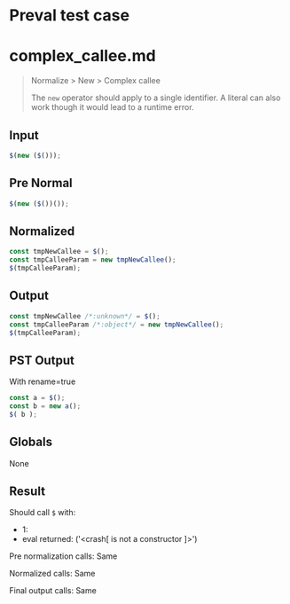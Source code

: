 # Preval test case

# complex_callee.md

> Normalize > New > Complex callee
>
> The `new` operator should apply to a single identifier. A literal can also work though it would lead to a runtime error.

## Input

`````js filename=intro
$(new ($()));
`````

## Pre Normal


`````js filename=intro
$(new ($())());
`````

## Normalized


`````js filename=intro
const tmpNewCallee = $();
const tmpCalleeParam = new tmpNewCallee();
$(tmpCalleeParam);
`````

## Output


`````js filename=intro
const tmpNewCallee /*:unknown*/ = $();
const tmpCalleeParam /*:object*/ = new tmpNewCallee();
$(tmpCalleeParam);
`````

## PST Output

With rename=true

`````js filename=intro
const a = $();
const b = new a();
$( b );
`````

## Globals

None

## Result

Should call `$` with:
 - 1: 
 - eval returned: ('<crash[ <ref> is not a constructor ]>')

Pre normalization calls: Same

Normalized calls: Same

Final output calls: Same
